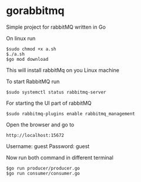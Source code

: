 # gorabbitmq


Simple project for rabbitMQ written in Go

On linux run
```
$sudo chmod +x a.sh
$./a.sh
$go mod download
```
This will install rabbitMq on you Linux machine

To start RabbitMQ run

```
$sudo systemctl status rabbitmq-server
```
For starting the UI part of rabbitMQ

```
$sudo rabbitmq-plugins enable rabbitmq_management
```
Open the browser and go to

```
http://localhost:15672
```
Username: guest
Password: guest

Now run both command in different terminal
```
$go run producer/producer.go
$go run consumer/consumer.go
```